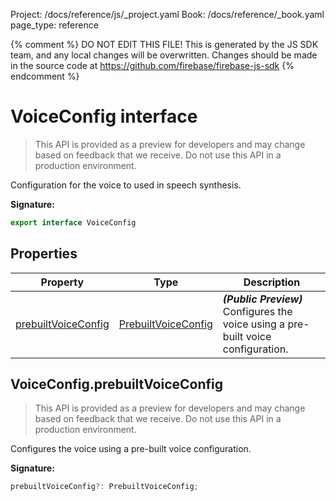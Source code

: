 Project: /docs/reference/js/_project.yaml
Book: /docs/reference/_book.yaml
page_type: reference

{% comment %}
DO NOT EDIT THIS FILE!
This is generated by the JS SDK team, and any local changes will be
overwritten. Changes should be made in the source code at
https://github.com/firebase/firebase-js-sdk
{% endcomment %}

# VoiceConfig interface
> This API is provided as a preview for developers and may change based on feedback that we receive. Do not use this API in a production environment.
> 

Configuration for the voice to used in speech synthesis.

<b>Signature:</b>

```typescript
export interface VoiceConfig 
```

## Properties

|  Property | Type | Description |
|  --- | --- | --- |
|  [prebuiltVoiceConfig](./ai.voiceconfig.md#voiceconfigprebuiltvoiceconfig) | [PrebuiltVoiceConfig](./ai.prebuiltvoiceconfig.md#prebuiltvoiceconfig_interface) | <b><i>(Public Preview)</i></b> Configures the voice using a pre-built voice configuration. |

## VoiceConfig.prebuiltVoiceConfig

> This API is provided as a preview for developers and may change based on feedback that we receive. Do not use this API in a production environment.
> 

Configures the voice using a pre-built voice configuration.

<b>Signature:</b>

```typescript
prebuiltVoiceConfig?: PrebuiltVoiceConfig;
```
